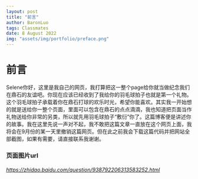 ```yaml
---
layout: post
title: "前言"
author: BaronLuo
tags: Classmates
date: 8 August 2022
img: "assets/img/portfolio/preface.png"
---
```


# 前言
Selene你好，这里是我自己的网页，我打算把这一整个page给你就当做纪念我们在鼎石的友谊吧。你现在应该已经收到了我给你的羽毛球拍子也就是第一个礼物。这个羽毛球拍子承载着你在鼎石打球的欢乐时光，希望你能喜欢。其实我一开始想的就是送给你一整个页面，里面可以包含在鼎石的点点滴滴，我也知道把页面当作礼物送给你非常的另类，所以就先用羽毛球拍子“敷衍”你了。这篇博客便是讲述你的故事。我在这里先说一声对不起，我不敢把这篇文章一直放在这个网页上面，我将会在9月份的某一天里撤销这篇网页。但在此之前我会下载这篇代码并把网站全部截图，如果有需要，请直接联系我谢谢。


### 页面图片url
###### *https://zhidao.baidu.com/question/938792206313583252.html*